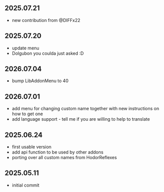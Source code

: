 ## 2025.07.21
- new contribution from @DIFFx22

## 2025.07.20
- update menu
- Dolgubon you coulda just asked :D

## 2026.07.04
- bump LibAddonMenu to 40

## 2026.07.01
- add menu for changing custom name together with new instructions on how to get one
- add language support - tell me if you are willing to help to translate

## 2025.06.24
- first usable version
- add api function to be used by other addons
- porting over all custom names from HodorReflexes

## 2025.05.11
- initial commit